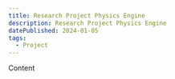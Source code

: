 ```yaml
---
title: Research Project Physics Engine
description: Research Project Physics Engine
datePublished: 2024-01-05
tags:
  - Project
---
```


Content
